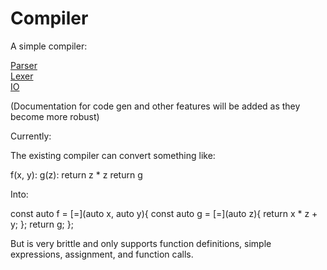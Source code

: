 # Compiler

A simple compiler:

[Parser](https://github.com/BananaSky/Compiler/blob/master/src/Parser/Parser.md)  
[Lexer](https://github.com/BananaSky/Compiler/blob/master/src/Lexer/Lexer.md)  
[IO](https://github.com/BananaSky/Compiler/blob/master/src/IO/IO.md)  

(Documentation for code gen and other features will be added as they become more robust)

Currently:

The existing compiler can convert something like:

f(x, y):
    g(z):
        return z * z
    return g

Into:
    
const auto f = [=](auto x, auto y){
    const auto g = [=](auto z){
            return x * z + y;
        };
     return g;
     };

But is very brittle and only supports function definitions, simple expressions, assignment, and function calls.

